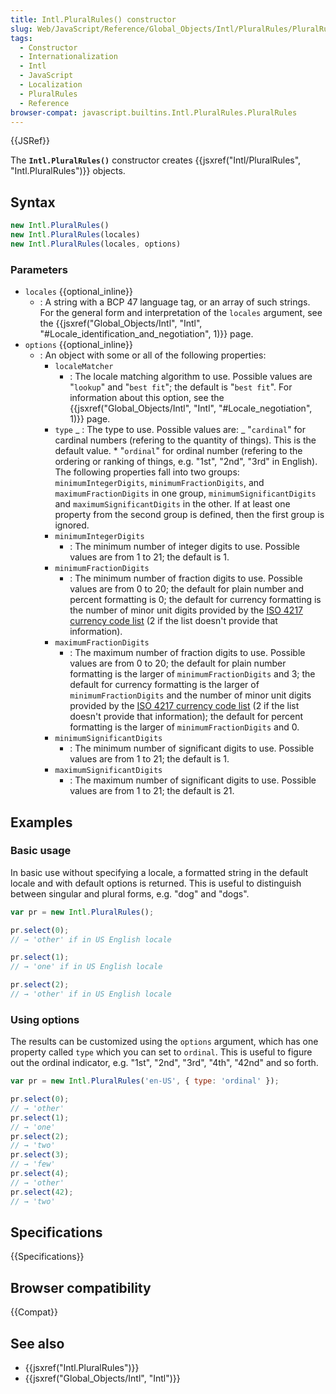 ```yaml
---
title: Intl.PluralRules() constructor
slug: Web/JavaScript/Reference/Global_Objects/Intl/PluralRules/PluralRules
tags:
  - Constructor
  - Internationalization
  - Intl
  - JavaScript
  - Localization
  - PluralRules
  - Reference
browser-compat: javascript.builtins.Intl.PluralRules.PluralRules
---
```

{{JSRef}}

The **`Intl.PluralRules()`** constructor creates
{{jsxref("Intl/PluralRules", "Intl.PluralRules")}} objects.

## Syntax

```js
new Intl.PluralRules()
new Intl.PluralRules(locales)
new Intl.PluralRules(locales, options)
```

### Parameters

- `locales` {{optional_inline}}
  - : A string with a BCP 47 language tag, or an array of such strings. For the
    general form and interpretation of the `locales` argument, see the
    {{jsxref("Global_Objects/Intl", "Intl",
			"#Locale_identification_and_negotiation", 1)}}
    page.
- `options` {{optional_inline}}
  - : An object with some or all of the following properties:
    - `localeMatcher`
      - : The locale matching algorithm to use. Possible values are "`lookup`"
        and "`best fit`"; the default is "`best fit`". For information about
        this option, see the
        {{jsxref("Global_Objects/Intl", "Intl", "#Locale_negotiation", 1)}}
        page.
    - `type` _ : The type to use. Possible values are: _ "`cardinal`" for
      cardinal numbers (refering to the quantity of things). This is the default
      value. \* "`ordinal`" for ordinal number (refering to the ordering or
      ranking of things, e.g. "1st", "2nd", "3rd" in English). The following
      properties fall into two groups: `minimumIntegerDigits`,
      `minimumFractionDigits`, and `maximumFractionDigits` in one group,
      `minimumSignificantDigits` and `maximumSignificantDigits` in the other. If
      at least one property from the second group is defined, then the first
      group is ignored.
    - `minimumIntegerDigits`
      - : The minimum number of integer digits to use. Possible values are from
        1 to 21; the default is 1.
    - `minimumFractionDigits`
      - : The minimum number of fraction digits to use. Possible values are from
        0 to 20; the default for plain number and percent formatting is 0; the
        default for currency formatting is the number of minor unit digits
        provided by the
        [ISO 4217 currency code list](http://www.currency-iso.org/en/home/tables/table-a1.html)
        (2 if the list doesn't provide that information).
    - `maximumFractionDigits`
      - : The maximum number of fraction digits to use. Possible values are from
        0 to 20; the default for plain number formatting is the larger of
        `minimumFractionDigits` and 3; the default for currency formatting is
        the larger of `minimumFractionDigits` and the number of minor unit
        digits provided by the
        [ISO 4217 currency code list](http://www.currency-iso.org/en/home/tables/table-a1.html)
        (2 if the list doesn't provide that information); the default for
        percent formatting is the larger of `minimumFractionDigits` and 0.
    - `minimumSignificantDigits`
      - : The minimum number of significant digits to use. Possible values are
        from 1 to 21; the default is 1.
    - `maximumSignificantDigits`
      - : The maximum number of significant digits to use. Possible values are
        from 1 to 21; the default is 21.

## Examples

### Basic usage

In basic use without specifying a locale, a formatted string in the default
locale and with default options is returned. This is useful to distinguish
between singular and plural forms, e.g. "dog" and "dogs".

```js
var pr = new Intl.PluralRules();

pr.select(0);
// → 'other' if in US English locale

pr.select(1);
// → 'one' if in US English locale

pr.select(2);
// → 'other' if in US English locale
```

### Using options

The results can be customized using the `options` argument, which has one
property called `type` which you can set to `ordinal`. This is useful to figure
out the ordinal indicator, e.g. "1st", "2nd", "3rd", "4th", "42nd" and so forth.

```js
var pr = new Intl.PluralRules('en-US', { type: 'ordinal' });

pr.select(0);
// → 'other'
pr.select(1);
// → 'one'
pr.select(2);
// → 'two'
pr.select(3);
// → 'few'
pr.select(4);
// → 'other'
pr.select(42);
// → 'two'
```

## Specifications

{{Specifications}}

## Browser compatibility

{{Compat}}

## See also

- {{jsxref("Intl.PluralRules")}}
- {{jsxref("Global_Objects/Intl", "Intl")}}
